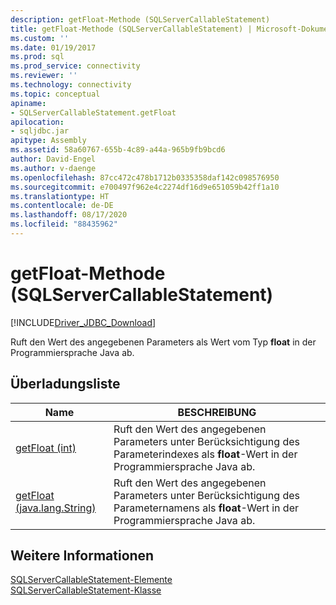 ```yaml
---
description: getFloat-Methode (SQLServerCallableStatement)
title: getFloat-Methode (SQLServerCallableStatement) | Microsoft-Dokumentation
ms.custom: ''
ms.date: 01/19/2017
ms.prod: sql
ms.prod_service: connectivity
ms.reviewer: ''
ms.technology: connectivity
ms.topic: conceptual
apiname:
- SQLServerCallableStatement.getFloat
apilocation:
- sqljdbc.jar
apitype: Assembly
ms.assetid: 58a60767-655b-4c89-a44a-965b9fb9bcd6
author: David-Engel
ms.author: v-daenge
ms.openlocfilehash: 87cc472c478b1712b0335358daf142c098576950
ms.sourcegitcommit: e700497f962e4c2274df16d9e651059b42ff1a10
ms.translationtype: HT
ms.contentlocale: de-DE
ms.lasthandoff: 08/17/2020
ms.locfileid: "88435962"
---
```

# <a name="getfloat-method-sqlservercallablestatement"></a>getFloat-Methode (SQLServerCallableStatement)
[!INCLUDE[Driver_JDBC_Download](../../../includes/driver_jdbc_download.md)]

  Ruft den Wert des angegebenen Parameters als Wert vom Typ **float** in der Programmiersprache Java ab.  
  
## <a name="overload-list"></a>Überladungsliste  
  
|Name|BESCHREIBUNG|  
|----------|-----------------|  
|[getFloat (int)](../../../connect/jdbc/reference/getfloat-method-int.md)|Ruft den Wert des angegebenen Parameters unter Berücksichtigung des Parameterindexes als **float**-Wert in der Programmiersprache Java ab.|  
|[getFloat (java.lang.String)](../../../connect/jdbc/reference/getfloat-method-java-lang-string.md)|Ruft den Wert des angegebenen Parameters unter Berücksichtigung des Parameternamens als **float**-Wert in der Programmiersprache Java ab.|  
  
## <a name="see-also"></a>Weitere Informationen  
 [SQLServerCallableStatement-Elemente](../../../connect/jdbc/reference/sqlservercallablestatement-members.md)   
 [SQLServerCallableStatement-Klasse](../../../connect/jdbc/reference/sqlservercallablestatement-class.md)  
  
  
